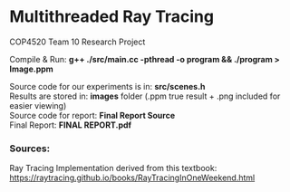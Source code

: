 # Multithreaded Ray Tracing
COP4520 Team 10 Research Project

Compile & Run: **g++ ./src/main.cc -pthread -o program && ./program > Image.ppm**

Source code for our experiments is in: **src/scenes.h**  
Results are stored in: **images** folder (.ppm true result + .png included for easier viewing)  
Source code for report: **Final Report Source**  
Final Report: **FINAL REPORT.pdf**

### Sources:
Ray Tracing Implementation derived from this textbook: https://raytracing.github.io/books/RayTracingInOneWeekend.html
